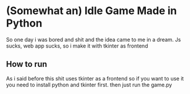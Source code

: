 # (Somewhat an) Idle Game Made in Python

So one day i was bored and shit and the idea came to me in a dream. Js sucks, web app sucks, so i make it with tkinter as frontend

## How to run
As i said before this shit uses tkinter as a frontend so if you want to use it you need to install python and tkinter first. then just run the game.py